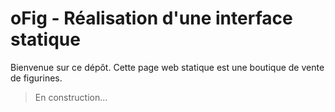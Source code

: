 # oFig - Réalisation d'une interface statique

Bienvenue sur ce dépôt. Cette page web statique est une boutique de vente de figurines.

> En construction...
